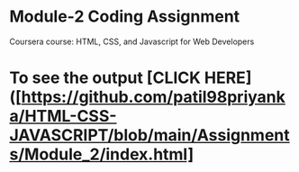 

# Module-2 Coding Assignment

Coursera course: HTML, CSS, and Javascript for Web Developers

# To see the output [CLICK HERE]([https://github.com/patil98priyanka/HTML-CSS-JAVASCRIPT/blob/main/Assignments/Module_2/index.html]

